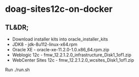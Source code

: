 # doag-sites12c-on-docker

## TL&DR;

 * Download installer kits into oracle_installer_kits
 * JDK8 - jdk-8u112-linux-x64.rpm
 * Oracle XE - oracle-xe-11.2.0-1.0.x86_64.rpm.zip
 * Weblogic 12c - fmw_12.2.1.2.0_infrastructure_Disk1_1of1.zip
 * WebCenter Sites 12c - fmw_12.2.1.2.0_wcsites_Disk1_1of1.zip

Run ./run.sh 



